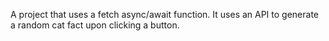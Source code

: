 A project that uses a fetch async/await function. It uses an API to generate a random cat fact upon clicking a button.